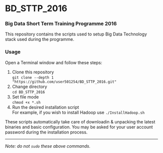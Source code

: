 # BD_STTP_2016
### Big Data Short Term Training Programme 2016

This repository contains the scripts used to setup Big Data Technology stack used during the programme.

### Usage
Open a Terminal window and follow these steps:
1. Clone this repository  
   `git clone --depth 1 "https://github.com/user501254/BD_STTP_2016.git"`
2. Change directory  
   `cd BD_STTP_2016`
3. Set file mode  
   `chmod +x *.sh`
4. Run the desired installation script  
   For example, if you wish to install Hadoop use `./InstallHadoop.sh`

These scripts automatically take care of downloadin & unpacking the latest binaries and basic configuration.
You may be asked for your user account password during the installation process.

---
_Note: do not `sudo` these above commands._

